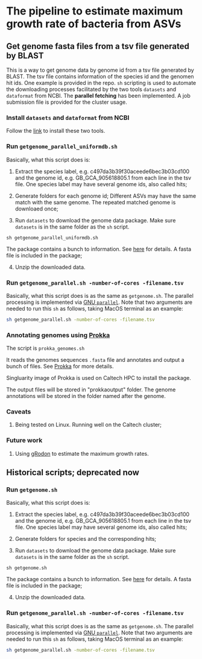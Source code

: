 # The pipeline to estimate maximum growth rate of bacteria from ASVs

## Get genome fasta files from a tsv file generated by BLAST

This is a way to get genome data by genome id from a tsv file generated by BLAST. The tsv file contains information of the species id and the genomen hit ids. One example is provided in the repo. `sh` scripting is used to automate the downloading processes facilitated by the two tools `datasets` and `dataformat` from NCBI. The **parallel fetching** has been implemented. A job submission file is provided for the cluster usage.

### Install `datasets` and `dataformat` from NCBI

Follow the [link](https://www.ncbi.nlm.nih.gov/datasets/docs/v2/download-and-install/) to install these two tools. 


### Run `getgenome_parallel_uniformdb.sh`

Basically, what this script does is:

1. Extract the species label, e.g. c497da3b39f30aceede6bec3b03cd100 and the genome id, e.g. GB_GCA_905618805.1 from each line in the tsv file. One species label may have several genome ids, also called hits;

2. Generate folders for each genome id; Different ASVs may have the same match with the same genome. The repeated matched genome is downloaed once;

3. Run `datasets` to download the genome data package. Make sure `datasets` is in the same folder as the `sh` script. 

```
sh getgenome_parallel_uniformdb.sh
```

The package contains a bunch to information. See [here](https://www.ncbi.nlm.nih.gov/datasets/docs/v2/reference-docs/data-packages/genome/) for details. A fasta file is included in the package;

4. Unzip the downloaded data. 


### Run `getgenome_parallel.sh -number-of-cores -filename.tsv`

Basically, what this script does is as the same as `getgenome.sh`. The parallel processing is implemented via [GNU `parallel`](https://www.gnu.org/software/parallel/). Note that two arguments are needed to run this `sh` as follows, taking MacOS terminal as an example:

```bash
sh getgenome_parallel.sh -number-of-cores -filename.tsv
```

### Annotating genomes using [Prokka](https://github.com/tseemann/prokka)

The script is `prokka_genomes.sh`

It reads the genomes sequences `.fasta` file and annotates and output a bunch of files. See  [Prokka](https://github.com/tseemann/prokka) for more details.

Singluarity image of Prokka is used on Caltech HPC to install the package. 

The output files will be stored in "prokkaoutput" folder. The genome annotations will be stored in the folder named after the genome. 


### Caveats

1. Being tested on Linux. Running well on the Caltech cluster;


### Future work

1. Using [gRodon](https://github.com/jlw-ecoevo/gRodon2) to estimate the maximum growth rates.



## Historical scripts; **deprecated now**

### Run `getgenome.sh`

Basically, what this script does is:

1. Extract the species label, e.g. c497da3b39f30aceede6bec3b03cd100 and the genome id, e.g. GB_GCA_905618805.1 from each line in the tsv file. One species label may have several genome ids, also called hits;

2. Generate folders for species and the corresponding hits;

3. Run `datasets` to download the genome data package. Make sure `datasets` is in the same folder as the `sh` script. 

```
sh getgenome.sh
```

The package contains a bunch to information. See [here](https://www.ncbi.nlm.nih.gov/datasets/docs/v2/reference-docs/data-packages/genome/) for details. A fasta file is included in the package;

4. Unzip the downloaded data. 


### Run `getgenome_parallel.sh -number-of-cores -filename.tsv`

Basically, what this script does is as the same as `getgenome.sh`. The parallel processing is implemented via [GNU `parallel`](https://www.gnu.org/software/parallel/). Note that two arguments are needed to run this `sh` as follows, taking MacOS terminal as an example:

```bash
sh getgenome_parallel.sh -number-of-cores -filename.tsv
```


